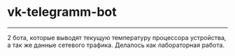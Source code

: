 # vk-telegramm-bot
____
2 бота, которые выводят текущую температуру процессора устройства, а так же данные сетевого трафика.
Делалось как лабораторная работа.
